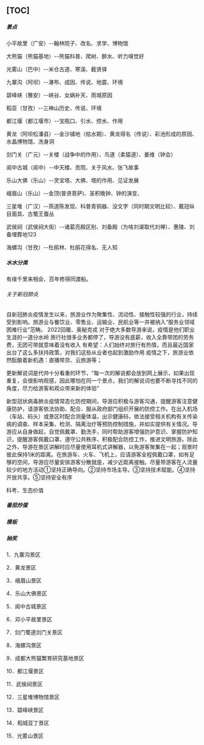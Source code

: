 [TOC]
----
##### 景点
小平故里（广安）--翰林院子、改名、求学、博物馆

大熊猫（熊猫基地）--熊猫科普、爬树、醉水、听力嗅觉好

光雾山（巴中）--米仓古道、寒溪、截贤驿

九寨沟（阿坝）--瀑布、成因、传说、地震、环境

碧峰峡（雅安）--峡谷、女娲补天、雨城原因

稻亚（甘孜）--三神山历史、传说、环境

都江堰（都江堰市）--宝瓶口、引水、控水、作用

黄龙（阿坝松潘县）--金沙铺地（枯水期）、黄龙得名（传说）、彩池形成的原因、水晶博物馆、洗身洞

剑门关（广元）--关楼（战争中的作用）、鸟道（柔猿道）、姜维（钟会）

阆中古城（阆中）--中天楼、贡院、关于风水、张飞故事

乐山大佛（乐山）--灵宝塔、大佛、塔的作用、见证发展

峨眉山（乐山）--金顶(普贤菩萨)、圣积晚钟、钟的演变、

三星堆（广汉）--燕道陈发现、科普青铜器、没文字（同时期文明比较）、戴冠纵目面具、古蜀王蚕丛

武侯祠（武侯祠大街）--诸葛亮殿区别、刘备殿（为啥刘谌取代刘禅）、惠陵、刘备埋葬地123

海螺沟（甘孜）--杜鹃林、杜鹃花得名、无人知



##### 水水分类

有缘千里来相会、百年修得同渡船。
###### 关于新冠肺炎
自新冠肺炎疫情发生以来，旅游业作为聚集性、流动性、接触性较强的行业，持续受到影响。旅游业与餐饮业、零售业、运输业、民航业等一并被纳入“服务业领域困难行业”范畴。
2022回暖、奥秘克戎
对于绝大多数导游来说，疫情是他们职业生涯的一道分水岭
旅行社很多业务都停了，导游没有底薪，收入全靠带团的劳务费，无团可带就意味着没有收入
有希望：人们始终对旅行有热情，而且最近国家出台了这么多扶持政策，对我们这些从业者也起到激励作用
疫情之下，旅游业依然酝酿着新机遇：直播带货、云旅游等；

更新解说词是代帅十分看重的环节，“每一次的解说都会放到网上展示，如果出现重复，会很影响观感，因此哪怕在同一个景点，我们的解说词也要不断寻找不同的角度，尽力给游客和观众带来新的体验”


新型冠状病毒肺炎疫情常态化防控期间，导游应积极与游客沟通，提醒游客注意健康防护，请游客依法协助、配合、服从政府部门组织开展的防控工作。在出入机场（车站、码头）或景区时配合测量体温，出示健康码，依法接受相关机构有关传染病的调查、样本采集、检测、隔离治疗等预防控制措施，并如实提供有关情况。导游应从自身做起，自觉佩戴罩、勤洗手，同时帮助游客增强防护意识、掌握防护知识，提醒游客佩戴口罩、遵守公共秩序、积极配合防控工作，推进文明旅游。除此之外，导游在景区讲解时应尽量使用耳机式讲解器，以免游客聚集在一起；观景时彼此保持1米的距离。在旅游车、火车、飞机上，应请游客全程佩戴口罩，如有足够的空间，导游应尽量安排游客分散就座，减少近距离接触。尽量带游客在人流量较少的地方活动①坚持正确导向。②坚持市场主导。③坚持技术赋能。④坚持开放共享。⑤坚持安全有序

科考、生态价值

##### 番茄炒蛋

##### 模板

##### 抽奖
1．九寨沟景区

2．黄龙景区

3．峨眉山景区

4．乐山大佛景区

5．阆中古城景区

6．邓小平故里景区

7．剑门蜀道剑门关景区

8．海螺沟景区

9．成都大熊猫繁育研究基地景区

10．都江堰景区

11．武侯祠景区

12．三星堆博物馆景区

13．碧峰峡景区

14．稻城亚丁景区

15．光雾山景区


